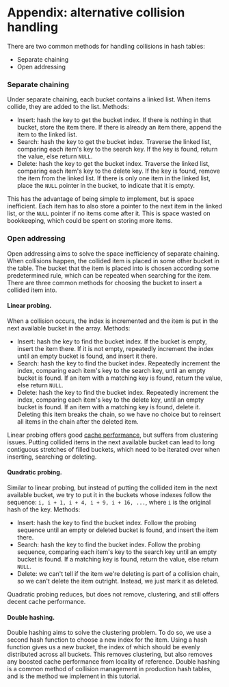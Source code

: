 # Appendix: alternative collision handling

There are two common methods for handling collisions in hash tables:

- Separate chaining
- Open addressing

### Separate chaining

Under separate chaining, each bucket contains a linked list. When items collide,
they are added to the list. Methods:

- Insert: hash the key to get the bucket index. If there is nothing in that
  bucket, store the item there. If there is already an item there, append the
  item to the linked list.
- Search: hash the key to get the bucket index. Traverse the linked list,
  comparing each item's key to the search key. If the key is found, return the
  value, else return `NULL`.
- Delete: hash the key to get the bucket index. Traverse the linked list,
  comparing each item's key to the delete key. If the key is found, remove the
  item from the linked list. If there is only one item in the linked list,
  place the `NULL` pointer in the bucket, to indicate that it is empty.


This has the advantage of being simple to implement, but is space inefficient.
Each item has to also store a pointer to the next item in the linked list, or
the `NULL` pointer if no items come after it. This is space wasted on
bookkeeping, which could be spent on storing more items.

### Open addressing

Open addressing aims to solve the space inefficiency of separate chaining. When
collisions happen, the collided item is placed in some other bucket in the
table. The bucket that the item is placed into is chosen according some
predetermined rule, which can be repeated when searching for the item. There are
three common methods for choosing the bucket to insert a collided item into.

#### Linear probing. 

When a collision occurs, the index is incremented and the item is put in the
next available bucket in the array. Methods:

- Insert: hash the key to find the bucket index. If the bucket is empty, insert
  the item there. If it is not empty, repeatedly increment the index until an
  empty bucket is found, and insert it there.
- Search: hash the key to find the bucket index. Repeatedly increment the index,
  comparing each item's key to the search key, until an empty bucket is found.
  If an item with a matching key is found, return the value, else return `NULL`.
- Delete: hash the key to find the bucket index. Repeatedly increment the index,
  comparing each item's key to the delete key, until an empty bucket is found.
  If an item with a matching key is found, delete it. Deleting this item breaks
  the chain, so we have no choice but to reinsert all items in the chain after
  the deleted item.


Linear probing offers good [cache
performance](https://en.wikipedia.org/wiki/Locality_of_reference), but suffers
from clustering issues. Putting collided items in the next available bucket can
lead to long contiguous stretches of filled buckets, which need to be iterated
over when inserting, searching or deleting.

#### Quadratic probing. 

Similar to linear probing, but instead of putting the collided item in the next
available bucket, we try to put it in the buckets whose indexes follow the
sequence: `i, i + 1, i + 4, i + 9, i + 16, ...`, where `i` is the original hash
of the key. Methods:

- Insert: hash the key to find the bucket index. Follow the probing sequence
  until an empty or deleted bucket is found, and insert the item there.
- Search: hash the key to find the bucket index. Follow the probing sequence,
  comparing each item's key to the search key until an empty bucket is found. If
  a matching key is found, return the value, else return `NULL`.
- Delete: we can't tell if the item we're deleting is part of a collision chain,
  so we can't delete the item outright. Instead, we just mark it as deleted.

Quadratic probing reduces, but does not remove, clustering, and still offers
decent cache performance.

#### Double hashing. 

Double hashing aims to solve the clustering problem. To do so, we use a second
hash function to choose a new index for the item. Using a hash function gives us
a new bucket, the index of which should be evenly distributed across all
buckets. This removes clustering, but also removes any boosted cache performance
from locality of reference. Double hashing is a common method of collision
management in production hash tables, and is the method we implement in this
tutorial.


